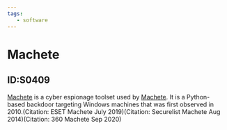 ```yaml
---
tags:
   - software
---
```

# Machete
## ID:S0409
[Machete](/mitre/software/S0409) is a cyber espionage toolset used by [Machete](/mitre/groups/G0095). It is a Python-based backdoor targeting Windows machines that was first observed in 2010.(Citation: ESET Machete July 2019)(Citation: Securelist Machete Aug 2014)(Citation: 360 Machete Sep 2020)
